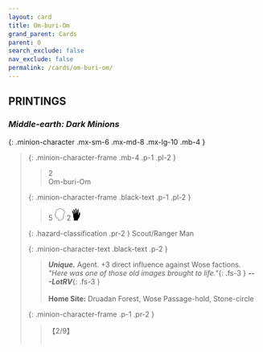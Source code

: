 ```yaml
---
layout: card
title: Om-buri-Om
grand_parent: Cards
parent: O
search_exclude: false
nav_exclude: false
permalink: /cards/om-buri-om/
---
```


## PRINTINGS


### _Middle-earth: Dark Minions_

{: .minion-character .mx-sm-6 .mx-md-8 .mx-lg-10 .mb-4 }
> {: .minion-character-frame .mb-4 .p-1 .pl-2 }
> > <div class="hazard-mp">2</div>
> > <div class="card-name">Om-buri-Om</div>
>
> {: .minion-character-frame .black-text .p-1 .pl-2 }
> > 5 ![](/assets/images/mind.svg) 2![](/assets/images/di.svg)
>
> {: .hazard-classification .pr-2 }
> Scout/Ranger Man
>
> {: .minion-character-text .black-text .p-2 }
> > _**Unique.**_ Agent. +3 direct influence against Wose factions. <br>_"Here was one of those old images brought to life."_{: .fs-3 } ***---&#65279;LotRV***{: .fs-3 }  <br><br>**Home Site:** Druadan Forest, Wose Passage-hold, Stone-circle 
>
> {: .minion-character-frame .p-1 .pr-2 }
> > <div class="card-shield">【2/9】</div>
> > <div class="card-corruption-white">&nbsp;</div>
